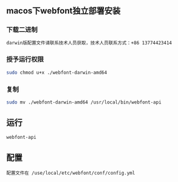 ## macos下webfont独立部署安装
 
### 下载二进制
```sh
darwin版配置文件请联系技术人员获取，技术人员联系方式：+86 13774423414
```


### 授予运行权限
```sh
sudo chmod u+x ./webfont-darwin-amd64
```

### 复制
```sh
sudo mv ./webfont-darwin-amd64 /usr/local/bin/webfont-api
```


## 运行
```sh
webfont-api
```

## 配置
    配置文件在 /use/local/etc/webfont/conf/config.yml



